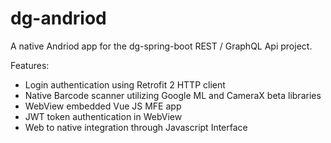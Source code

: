 # dg-andriod

A native Andriod app for the dg-spring-boot REST / GraphQL Api project.

Features:
* Login authentication using Retrofit 2 HTTP client
* Native Barcode scanner utilizing Google ML and CameraX beta libraries
* WebView embedded Vue JS MFE app
* JWT token authentication in WebView
* Web to native integration through Javascript Interface
